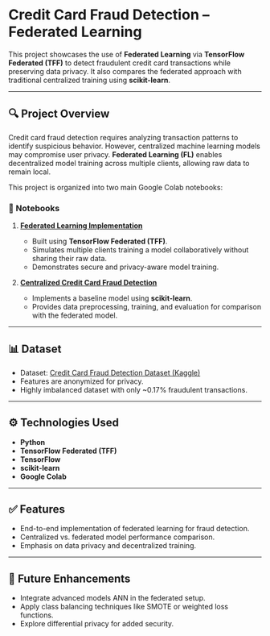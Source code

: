 # Credit Card Fraud Detection – Federated Learning

This project showcases the use of **Federated Learning** via **TensorFlow Federated (TFF)** to detect fraudulent credit card transactions while preserving data privacy. It also compares the federated approach with traditional centralized training using **scikit-learn**.

---

## 🔍 Project Overview

Credit card fraud detection requires analyzing transaction patterns to identify suspicious behavior. However, centralized machine learning models may compromise user privacy. **Federated Learning (FL)** enables decentralized model training across multiple clients, allowing raw data to remain local.

This project is organized into two main Google Colab notebooks:

### 📂 Notebooks

1. **[Federated Learning Implementation](https://colab.research.google.com/drive/1whNq-11KH6dYNYRR9N0OkdwTXVhem2y_?usp=sharing)**  
   - Built using **TensorFlow Federated (TFF)**.  
   - Simulates multiple clients training a model collaboratively without sharing their raw data.  
   - Demonstrates secure and privacy-aware model training.

2. **[Centralized Credit Card Fraud Detection](https://colab.research.google.com/drive/19cBVO7eMBWpJgu-Gy4aqoctldn7s4e3U?usp=sharing)**  
   - Implements a baseline model using **scikit-learn**.  
   - Provides data preprocessing, training, and evaluation for comparison with the federated model.

---

## 📊 Dataset

- Dataset: [Credit Card Fraud Detection Dataset (Kaggle)](https://www.kaggle.com/mlg-ulb/creditcardfraud)  
- Features are anonymized for privacy.  
- Highly imbalanced dataset with only ~0.17% fraudulent transactions.

---

## ⚙️ Technologies Used

- **Python**  
- **TensorFlow Federated (TFF)**  
- **TensorFlow**  
- **scikit-learn**  
- **Google Colab**

---

## ✅ Features

- End-to-end implementation of federated learning for fraud detection.  
- Centralized vs. federated model performance comparison.  
- Emphasis on data privacy and decentralized training.

---

## 🚀 Future Enhancements

- Integrate advanced models ANN in the federated setup.  
- Apply class balancing techniques like SMOTE or weighted loss functions.  
- Explore differential privacy for added security.
